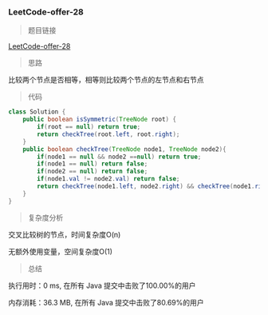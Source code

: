 ### LeetCode-offer-28

> 题目链接

[LeetCode-offer-28](https://leetcode-cn.com/problems/dui-cheng-de-er-cha-shu-lcof/)

> 思路

比较两个节点是否相等，相等则比较两个节点的左节点和右节点

> 代码

```java
class Solution {
    public boolean isSymmetric(TreeNode root) {
        if(root == null) return true;
        return checkTree(root.left, root.right);
    }
    public boolean checkTree(TreeNode node1, TreeNode node2){
        if(node1 == null && node2 ==null) return true;
        if(node1 == null) return false;
        if(node2 == null) return false;
        if(node1.val != node2.val) return false;
        return checkTree(node1.left, node2.right) && checkTree(node1.right, node2.left);
    }
}
```

> 复杂度分析

交叉比较树的节点，时间复杂度O(n)

无额外使用变量，空间复杂度O(1)

> 总结

执行用时：0 ms, 在所有 Java 提交中击败了100.00%的用户

内存消耗：36.3 MB, 在所有 Java 提交中击败了80.69%的用户
